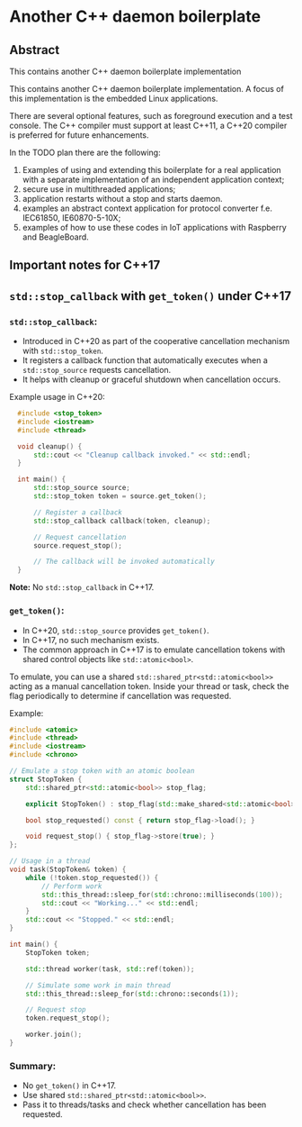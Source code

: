 # Another C++ daemon boilerplate

## Abstract

This contains another C++ daemon boilerplate implementation

This contains another C++ daemon boilerplate implementation.
A focus of this implementation is the embedded Linux applications.

There are several optional features, such as foreground execution and a test console.
The C++ compiler must support at least C++11, a C++20 compiler is preferred for future enhancements.

In the TODO plan there are the following:

1) Examples of using and extending this boilerplate for a real application with a separate implementation of an independent application
   context;
2) secure use in multithreaded applications;
3) application restarts without a stop and starts daemon.
4) examples an abstract context application for protocol converter f.e. IEC61850, IE60870-5-10X;
5) examples of how to use these codes in IoT applications with Raspberry and BeagleBoard.

## Important notes for C++17

## `std::stop_callback` with `get_token()` under C++17

### `std::stop_callback`:

- Introduced in C++20 as part of the cooperative cancellation mechanism with `std::stop_token`.
- It registers a callback function that automatically executes when a `std::stop_source` requests cancellation.
- It helps with cleanup or graceful shutdown when cancellation occurs.

Example usage in C++20:

```cpp
  #include <stop_token>
  #include <iostream>
  #include <thread>

  void cleanup() {
      std::cout << "Cleanup callback invoked." << std::endl;
  }

  int main() {
      std::stop_source source;
      std::stop_token token = source.get_token();

      // Register a callback
      std::stop_callback callback(token, cleanup);

      // Request cancellation
      source.request_stop();

      // The callback will be invoked automatically
  }
  ```

**Note:** No `std::stop_callback` in C++17.

### `get_token()`:

- In C++20, `std::stop_source` provides `get_token()`.
- In C++17, no such mechanism exists.
- The common approach in C++17 is to emulate cancellation tokens with shared control objects like `std::atomic<bool>`.

To emulate, you can use a shared `std::shared_ptr<std::atomic<bool>>` acting as a manual cancellation token.
Inside your thread or task, check the flag periodically to determine if cancellation was requested.

Example:

```c++
#include <atomic>
#include <thread>
#include <iostream>
#include <chrono>

// Emulate a stop token with an atomic boolean
struct StopToken {
    std::shared_ptr<std::atomic<bool>> stop_flag;

    explicit StopToken() : stop_flag(std::make_shared<std::atomic<bool>>(false)) {}

    bool stop_requested() const { return stop_flag->load(); }

    void request_stop() { stop_flag->store(true); }
};

// Usage in a thread
void task(StopToken& token) {
    while (!token.stop_requested()) {
        // Perform work
        std::this_thread::sleep_for(std::chrono::milliseconds(100));
        std::cout << "Working..." << std::endl;
    }
    std::cout << "Stopped." << std::endl;
}

int main() {
    StopToken token;

    std::thread worker(task, std::ref(token));

    // Simulate some work in main thread
    std::this_thread::sleep_for(std::chrono::seconds(1));

    // Request stop
    token.request_stop();

    worker.join();
}
```

### Summary:

- No `get_token()` in C++17.
- Use shared `std::shared_ptr<std::atomic<bool>>`.
- Pass it to threads/tasks and check whether cancellation has been requested.

